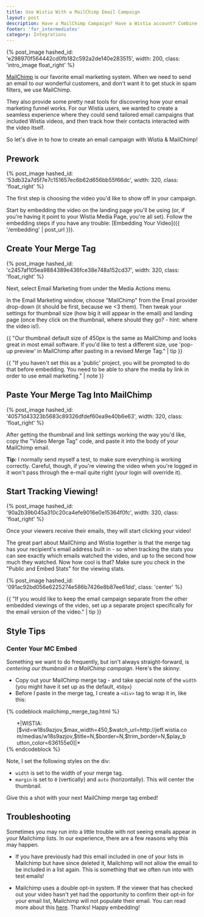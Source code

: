 ```yaml
---
title: Use Wistia With a MailChimp Email Campaign
layout: post
description: Have a MailChimp Campaign? Have a Wistia account? Combine their powers for all sorts of awesome.
footer: 'for_intermediates'
category: Integrations
---
```


{% post_image hashed_id: 'e298970f564442cd0fb182c592a2de140e283515', width: 200, class: 'intro_image float_right' %}

[MailChimp](http://mailchimp.com) is our favorite email marketing system.  When we need to send an email to our wonderful customers, and don't want it to get stuck in spam filters, we use MailChimp.

They also provide some pretty neat tools for discovering how your email marketing funnel works.  For our Wistia users, we wanted to create a seamless experience where they could send tailored email campaigns that included Wistia videos, and then track how their contacts interacted with the video itself.

So let's dive in to how to create an email campaign with Wistia &amp; MailChimp!

## Prework

{% post_image hashed_id: '53db32a7d5f7e7c151657ec6b62d656bb55f66dc', width: 320, class: 'float_right' %}

The first step is choosing the video you'd like to show off in your campaign.

Start by embedding the video on the landing page you'll be using (or, if you're having it point to your Wistia Media Page, you're all set).  Follow the embedding steps if you have any trouble: [Embedding Your Video]({{ '/embedding' | post_url }}).

## Create Your Merge Tag

{% post_image hashed_id: 'c2457af105ea9884389e436fce38e748a152cd37', width: 320, class: 'float_right' %}

Next, select <span class="code">Email Marketing</span> from under the Media Actions menu.

In the Email Marketing window, choose "MailChimp" from the Email provider drop-down (it should be first, because we &lt;3 them).  Then tweak your settings for thumbnail size (how big it will appear in the email) and landing page (once they click on the thumbnail, where should they go? - hint: where the video is!).

{{ "Our thumbnail default size of 450px is the same as MailChimp and looks great in most email software.  If you'd like to test a different size, use 'pop-up preview' in MailChimp after pasting in a revised Merge Tag." | tip }}

{{ "If you haven't set this as a 'public' project, you will be prompted to do that before embedding.  You need to be able to share the media by link in order to use email marketing." | note }}

## Paste Your Merge Tag Into MailChimp

{% post_image hashed_id: '40571d43323b5683c89326dfdef60ea9e40b6e63', width: 320, class: 'float_right' %}

After getting the thumbnail and link settings working the way you'd like, copy the "Video Merge Tag" code, and paste it into the body of your MailChimp email.

**Tip:** I normally send myself a test, to make sure everything is working correctly. Careful, though, if you're viewing the video when you're logged in it won't pass through the e-mail quite right (your login will override it).

## Start Tracking Viewing!

{% post_image hashed_id: '90a2b39b045a310c20ca4efe9016e0e15364f0fc', width: 320, class: 'float_right' %}

Once your viewers receive their emails, they will start clicking your video!

The great part about MailChimp and Wistia together is that the merge tag has your recipient's email address built in - so when tracking the stats you can see exactly which emails watched the video, and up to the second how much they watched.  Now how cool is that? Make sure you check in the "Public and Embed Stats" for the viewing stats.

{% post_image hashed_id: '091ac92bd056e6225274e586b7426e8b87ee61dd', class: 'center' %}

{{ "If you would like to keep the email campaign separate from the other embedded viewings of the video, set up a separate project specifically for the email version of the video." | tip }}

## Style Tips

### Center Your MC Embed

Something we want to do frequently, but isn't always straight-forward, is *centering
our thumbnail in a MailChimp campaign*. Here's the skinny:

* Copy out your MailChimp merge tag - and take special note of the `width` (you
  might have it set up as the default, `450px`)
* Before I paste in the merge tag, I create a `<div>` tag to wrap it in, like
  this:

{% codeblock mailchimp_merge_tag.html %}
<div style="width: 450px; margin: 0 auto;">
  *|WISTIA:[$vid=w18s9azjov,$max_width=450,$watch_url=http://jeff.wistia.com/medias/w18s9azjov,$title=N,$border=N,$trim_border=N,$play_button_color=636155e0]|*
</div>
{% endcodeblock %}

Note, I set the following styles on the div:

* `width` is set to the width of your merge tag.
* `margin` is set to `0` (vertically) and `auto` (horizontally). This will
  center the thumbnail.

Give this a shot with your next MailChimp merge tag embed!

## Troubleshooting

Sometimes you may run into a little trouble with not seeing emails appear in your Mailchimp lists. In our experience, there are a few reasons why this may happen.

* If you have previously had this email included in one of your lists in Mailchimp but have since deleted it, Mailchimp will not allow the email to be included in a list again. This is something that we often run into with test emails!

* Mailchimp uses a double opt-in system. If the viewer that has checked out your video hasn't yet had the opportunity to confirm their opt-in for your email list, Mailchimp will not populate their email. You can read more about this [here](http://kb.mailchimp.com/article/how-does-confirmed-optin-or-double-optin-work). Thanks! Happy embedding!
